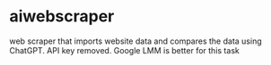# aiwebscraper
web scraper that imports website data and compares the data using ChatGPT. API key removed. Google LMM is better for this task
